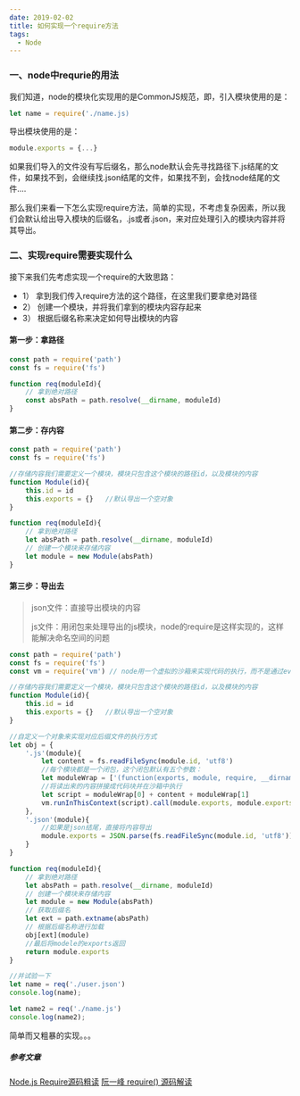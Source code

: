 ```yaml
---
date: 2019-02-02
title: 如何实现一个require方法
tags:
  - Node
---
```


### 一、node中requrie的用法
我们知道，node的模块化实现用的是CommonJS规范，即，引入模块使用的是：

```js
let name = require('./name.js)
```

导出模块使用的是：

```js
module.exports = {...}
```
如果我们导入的文件没有写后缀名，那么node默认会先寻找路径下.js结尾的文件，如果找不到，会继续找.json结尾的文件，如果找不到，会找node结尾的文件....

那么我们来看一下怎么实现require方法，简单的实现，不考虑复杂因素，所以我们会默认给出导入模块的后缀名，.js或者.json，来对应处理引入的模块内容并将其导出。
<!-- more -->

### 二、实现require需要实现什么
接下来我们先考虑实现一个require的大致思路：

- 1） 拿到我们传入require方法的这个路径，在这里我们要拿绝对路径
- 2） 创建一个模块，并将我们拿到的模块内容存起来
- 3） 根据后缀名称来决定如何导出模块的内容

#### 第一步：拿路径

```js
const path = require('path')
const fs = require('fs')

function req(moduleId){
    // 拿到绝对路径
    const absPath = path.resolve(__dirname, moduleId)
}
```
#### 第二步：存内容

```js
const path = require('path')
const fs = require('fs')

//存储内容我们需要定义一个模块，模块只包含这个模块的路径id，以及模块的内容
function Module(id){
    this.id = id
    this.exports = {}   //默认导出一个空对象
}

function req(moduleId){
    // 拿到绝对路径
    let absPath = path.resolve(__dirname, moduleId)
    // 创建一个模块来存储内容
    let module = new Module(absPath)
}
```

#### 第三步：导出去
> json文件：直接导出模块的内容
> 
> js文件：用闭包来处理导出的js模块，node的require是这样实现的，这样能解决命名空间的问题

```js
const path = require('path')
const fs = require('fs')
const vm = require('vm') // node用一个虚拟的沙箱来实现代码的执行，而不是通过eval，因为eval不安全，eval可以读到全局的变量

//存储内容我们需要定义一个模块，模块只包含这个模块的路径id，以及模块的内容
function Module(id){
    this.id = id
    this.exports = {}   //默认导出一个空对象
}

//自定义一个对象来实现对应后缀文件的执行方式
let obj = {
    '.js'(module){
        let content = fs.readFileSync(module.id, 'utf8')
        //每个模块都是一个闭包，这个闭包默认有五个参数：
        let moduleWrap = ['(function(exports, module, require, __dirname, __filename){','})']
        //将读出来的内容拼接成代码块并在沙箱中执行
        let script = moduleWrap[0] + content + moduleWrap[1]
        vm.runInThisContext(script).call(module.exports, module.exports, module, req)
    },
    '.json'(module){
        //如果是json结尾，直接将内容导出
        module.exports = JSON.parse(fs.readFileSync(module.id, 'utf8'))
    }
}

function req(moduleId){
    // 拿到绝对路径
    let absPath = path.resolve(__dirname, moduleId)
    // 创建一个模块来存储内容
    let module = new Module(absPath)
    // 获取后缀名
    let ext = path.extname(absPath)
    // 根据后缀名称进行加载
    obj[ext](module)
    //最后将modele的exports返回
    return module.exports
}

//并试验一下
let name = req('./user.json')
console.log(name);

let name2 = req('./name.js')
console.log(name2);
```
简单而又粗暴的实现。。。
##### 参考文章
[Node.js Require源码粗读](https://juejin.im/post/5ab4d3d151882521d6578298)
[阮一峰 require() 源码解读](http://www.ruanyifeng.com/blog/2015/05/require.html)




